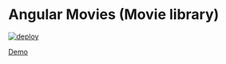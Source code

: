 # Angular Movies (Movie library)

[![deploy](https://github.com/enspour/angular-movies/actions/workflows/deploy.yml/badge.svg)](https://github.com/enspour/angular-movies/actions/workflows/deploy.yml)

[Demo](https://enspour.github.io/angular-movies/)
